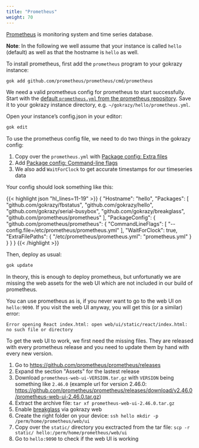 ```yaml
---
title: "Prometheus"
weight: 70
---
```


[Prometheus](https://github.com/prometheus/prometheus) is monitoring system and
time series database.

**Note**: In the following we well assume that your instance is called `hello`
(default) as well as that the hostname is `hello` as well.

To install prometheus, first add the `prometheus` program to your gokrazy
instance:

```bash
gok add github.com/prometheus/prometheus/cmd/prometheus
```

We need a valid prometheus config for prometheus to start successfully. Start
with the [default `prometheus.yml` from the prometheus
repository](https://github.com/prometheus/prometheus/blob/main/documentation/examples/prometheus.yml).
Save it to your gokrazy instance directory, e.g.
`~/gokrazy/hello/prometheus.yml`.

Open your instance’s config.json in your editor:

```bash
gok edit
```

To use the prometheus config file, we need to do two things in the gokrazy
config:
1. Copy over the `prometheus.yml` with [Package config: Extra
   files](/userguide/package-config/#extrafiles)
2. Add [Package config: Command-line flags](/userguide/package-config/#flags)
3. We also add `WaitForClock` to get accurate timestamps for our timeseries data

Your config should look something like this:

{{< highlight json "hl_lines=11-19" >}}
{
    "Hostname": "hello",
    "Packages": [
        "github.com/gokrazy/fbstatus",
        "github.com/gokrazy/hello",
        "github.com/gokrazy/serial-busybox",
        "github.com/gokrazy/breakglass",
        "github.com/prometheus/prometheus"
    ],
    "PackageConfig": {
        "github.com/prometheus/prometheus": {
            "CommandLineFlags": [
                "--config.file=/etc/prometheus/prometheus.yml"
            ],
            "WaitForClock": true,
            "ExtraFilePaths": {
                "/etc/prometheus/prometheus.yml": "prometheus.yml"
            }
        }
    }
}
{{< /highlight >}}

Then, deploy as usual:

```bash
gok update
```

In theory, this is enough to deploy prometheus, but unfortunatly we are missing
the web assets for the web UI which are not included in our build of prometheus.

You can use prometheus as is, if you never want to go to the web UI on
`hello:9090`. If you visit the web UI anyway, you will get this (or a similar)
error:
```text
Error opening React index.html: open web/ui/static/react/index.html: no such file or directory
```

To get the web UI to work, we first need the missing files. They are released
with every prometheus release and you need to update them by hand with every new
version.

1. Go to https://github.com/prometheus/prometheus/releases
2. Expand the section "Assets" for the lastest release
3. Download `prometheus-web-ui-VERSION.tar.gz` with `VERSION` being something
   like `2.46.0`
   (example url for version 2.46.0:
   https://github.com/prometheus/prometheus/releases/download/v2.46.0/prometheus-web-ui-2.46.0.tar.gz)
4. Extract the archive file: `tar xf prometheus-web-ui-2.46.0.tar.gz`
5. Enable [breakglass](https://github.com/gokrazy/breakglass) via gokrazy web
6. Create the right folder on your device:
   `ssh hello mkdir -p /perm/home/prometheus/web/ui`
7. Copy over the `static/` directory you exctracted from the tar file:
   `scp -r static/ hello:/perm/home/prometheus/web/ui`
8. Go to `hello:9090` to check if the web UI is working
